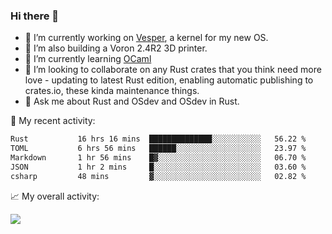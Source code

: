 ### Hi there 👋

<!--
**berkus/berkus** is a ✨ _special_ ✨ repository because its `README.md` (this file) appears on your GitHub profile.

Here are some ideas to get you started:

- 🔭 I’m currently working on ...
- 🌱 I’m currently learning ...
- 👯 I’m looking to collaborate on ...
- 🤔 I’m looking for help with ...
- 💬 Ask me about ...
- 📫 How to reach me: ...
- 😄 Pronouns: ...
- ⚡ Fun fact: ...
-->

- 🔭 I’m currently working on [Vesper](https://github.com/metta-systems/vesper), a kernel for my new OS.
- 🔭 I’m also building a Voron 2.4R2 3D printer.
- 🌱 I’m currently learning [OCaml](https://ocaml.org/manual/5.3/lex.html)
- 👯 I’m looking to collaborate on any Rust crates that you think need more love - updating to latest Rust edition, enabling automatic publishing to crates.io, these kinda maintenance things.
- 💬 Ask me about Rust and OSdev and OSdev in Rust.

💼 My recent activity:

<!--START_SECTION:waka-->

```txt
Rust           16 hrs 16 mins  ██████████████░░░░░░░░░░░   56.22 %
TOML           6 hrs 56 mins   ██████░░░░░░░░░░░░░░░░░░░   23.97 %
Markdown       1 hr 56 mins    █▓░░░░░░░░░░░░░░░░░░░░░░░   06.70 %
JSON           1 hr 2 mins     █░░░░░░░░░░░░░░░░░░░░░░░░   03.60 %
csharp         48 mins         ▓░░░░░░░░░░░░░░░░░░░░░░░░   02.82 %
```

<!--END_SECTION:waka-->

📈 My overall activity:

![](http://github-profile-summary-cards.vercel.app/api/cards/profile-details?username=berkus&theme=flag_india)
